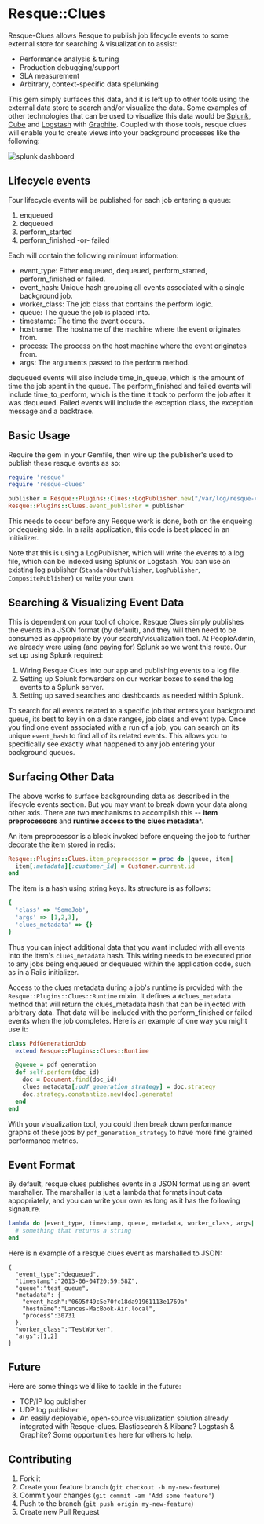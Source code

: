 # Resque::Clues

Resque-Clues allows Resque to publish job lifecycle events to some external
store for searching & visualization to assist:

* Performance analysis & tuning
* Production debugging/support
* SLA measurement
* Arbitrary, context-specific data spelunking

This gem simply surfaces this data, and it is left up to other tools using
the external data store to search and/or visualize the data.  Some examples
of other technologies that can be used to visualize this data would be 
[Splunk](http://www.splunk.com/), [Cube](http://corner.squareup.com/2011/09/cube.html)
and [Logstash](http://logstash.net/) with [Graphite](http://graphite.wikidot.com/).
Coupled with those tools, resque clues will enable you to create views into 
your background processes like the following:

![splunk dashboard](http://i.imgur.com/0sZEw1L.png?1)

## Lifecycle events

Four lifecycle events will be published for each job entering a queue:

1. enqueued
2. dequeued
3. perform_started
4. perform_finished -or- failed

Each will contain the following minimum information:

* event_type: Either enqueued, dequeued, perform_started, perform_finished or
  failed.
* event_hash: Unique hash grouping all events associated with a single 
  background job.
* worker_class: The job class that contains the perform logic.
* queue: The queue the job is placed into.
* timestamp: The time the event occurs.
* hostname: The hostname of the machine where the event originates from.
* process: The process on the host machine where the event originates from.
* args: The arguments passed to the perform method.

dequeued events will also include time_in_queue, which is the amount of time
the job spent in the queue. The perform_finished and failed events will include
time_to_perform, which is the time it took to perform the job after it was
dequeued.  Failed events will include the exception class, the exception
message and a backtrace.

## Basic Usage

Require the gem in your Gemfile, then wire up the publisher's used to publish
these resque events as so:

```ruby
require 'resque'
require 'resque-clues'

publisher = Resque::Plugins::Clues::LogPublisher.new("/var/log/resque-clues.log")
Resque::Plugins::Clues.event_publisher = publisher
```

This needs to occur before any Resque work is done, both on the enqueing or 
dequeing side.  In a rails application, this code is best placed in an 
initializer.

Note that this is using a LogPublisher, which will write the events to a log
file, which can be indexed using Splunk or Logstash.  You can use an existing
log publisher (```StandardOutPublisher```, ```LogPublisher```, 
```CompositePublisher```) or write your own.

## Searching & Visualizing Event Data
This is dependent on your tool of choice.  Resque Clues simply publishes the events
in a JSON format (by default), and they will then need to be consumed as appropriate
by your search/visualization tool.  At PeopleAdmin, we already were using (and paying
for) Splunk so we went this route.  Our set up using Splunk required:

1.  Wiring Resque Clues into our app and publishing events to a log file.
2.  Setting up Splunk forwarders on our worker boxes to send the log events to a Splunk server.
3.  Setting up saved searches and dashboards as needed within Splunk.

To search for all events related to a specific job that enters your background queue,
its best to key in on a date rangee, job class and event type.  Once you find one 
event associated with a run of a job, you can search on its unique ```event_hash```
to find all of its related events.  This allows you to specifically see exactly what
happened to any job entering your background queues.

## Surfacing Other Data

The above works to surface backgrounding data as described in the lifecycle events
section.  But you may want to break down your data along other axis.  There are
two mechanisms to accomplish this -- **item preprocessors** and **runtime access
to the clues metadata***.

An item preprocessor is a block invoked before enqueing the job to further
decorate the item stored in redis:

```ruby
Resque::Plugins::Clues.item_preprocessor = proc do |queue, item| 
  item[:metadata][:customer_id] = Customer.current.id
end
```

The item is a hash using string keys.  Its structure is as follows:

```ruby
{
  'class' => 'SomeJob',
  'args' => [1,2,3],
  'clues_metadata' => {}
}
```
Thus you can inject additional data that you want included with all events into
the item's ```clues_metadata``` hash.  This wiring needs to be executed prior
to any jobs being enqueued or dequeued within the application code, such as
in a Rails initializer.

Access to the clues metadata during a job's runtime is provided with the
```Resque::Plugins::Clues::Runtime``` mixin.  It defines a ```#clues_metadata```
method that will return the clues_metadata hash that can be injected with
arbitrary data.  That data will be included with the perform_finished or failed
events when the job completes.  Here is an example of one way you might use it:

```ruby
class PdfGenerationJob
  extend Resque::Plugins::Clues::Runtime

  @queue = pdf_generation
  def self.perform(doc_id)
    doc = Document.find(doc_id)
    clues_metadata[:pdf_generation_strategy] = doc.strategy
    doc.strategy.constantize.new(doc).generate!
  end
end
```

With your visualization tool, you could then break down performance graphs
of these jobs by ```pdf_generation_strategy``` to have more fine grained
performance metrics.

## Event Format
By default, resque clues publishes events in a JSON format using an event marshaller.
The marshaller is just a lambda that formats input data appopriately, and you can
write your own as long as it has the following signature.

```ruby
lambda do |event_type, timestamp, queue, metadata, worker_class, args|
  # something that returns a string
end
```

Here is n example of a resque clues event as marshalled to JSON:

```
{
  "event_type":"dequeued",
  "timestamp":"2013-06-04T20:59:58Z",
  "queue":"test_queue",
  "metadata": {
    "event_hash":"0695f49c5e70fc18da91961113e1769a"
    "hostname":"Lances-MacBook-Air.local",
    "process":30731
  },
  "worker_class":"TestWorker",
  "args":[1,2]
}
```

## Future
Here are some things we'd like to tackle in the future:

* TCP/IP log publisher
* UDP log publisher
* An easily deployable, open-source visualization solution already integrated with Resque-clues.  Elasticsearch & Kibana?  Logstash & Graphite?  Some opportunities here for others to help.

## Contributing

1. Fork it
2. Create your feature branch (`git checkout -b my-new-feature`)
3. Commit your changes (`git commit -am 'Add some feature'`)
4. Push to the branch (`git push origin my-new-feature`)
5. Create new Pull Request
